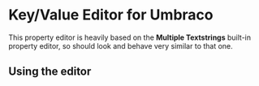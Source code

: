 # Key/Value Editor for Umbraco

This property editor is heavily based on the **Multiple Textstrings** built-in
property editor, so should look and behave very similar to that one.

## Using the editor


